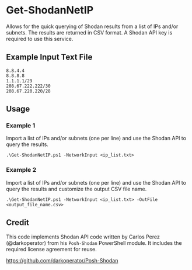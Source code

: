 # Get-ShodanNetIP
Allows for the quick querying of Shodan results from a list of IPs and/or subnets.  The results are returned in CSV format.  A Shodan API key is required to use this service.

## Example Input Text File
```
8.8.4.4
8.8.8.8
1.1.1.1/29
208.67.222.222/30
208.67.220.220/28
```

## Usage
### Example 1
Import a list of IPs and/or subnets (one per line) and use the Shodan API to query the results.

`.\Get-ShodanNetIP.ps1 -NetworkInput <ip_list.txt>`

### Example 2
Import a list of IPs and/or subnets (one per line) and use the Shodan API to query the results and customize the output CSV file name.

`.\Get-ShodanNetIP.ps1 -NetworkInput <ip_list.txt> -OutFile <output_file_name.csv>`

## Credit
This code implements Shodan API code written by Carlos Perez (@darkoperator) from his `Posh-Shodan` PowerShell module.  It includes the required license agreement for reuse.

https://github.com/darkoperator/Posh-Shodan
